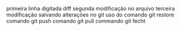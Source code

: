 primeira linha digitada diff
segunda modificação no arquivo
terceira modificação
salvando alterações no git
uso do comando git restore
comando git push
comando git pull
commando git fecht
